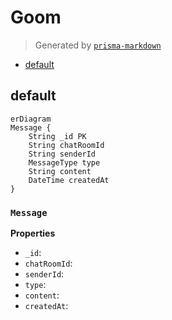 # Goom
> Generated by [`prisma-markdown`](https://github.com/samchon/prisma-markdown)

- [default](#default)

## default
```mermaid
erDiagram
Message {
    String _id PK
    String chatRoomId
    String senderId
    MessageType type
    String content
    DateTime createdAt
}
```

### `Message`

**Properties**
  - `_id`: 
  - `chatRoomId`: 
  - `senderId`: 
  - `type`: 
  - `content`: 
  - `createdAt`: 